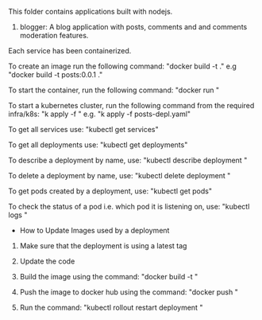 This folder contains applications built with nodejs.

1. blogger: A blog application with posts, comments and and comments moderation features.

Each service has been containerized.

 To create an image run the following command:
  "docker build -t <name of the container> ." e.g "docker build -t posts:0.0.1 ."

 To start the container, run the following command:
  "docker run <name of the image >"

 To start a kubernetes cluster, run the following command from the required infra/k8s:
  "k apply -f <name of deployment configuration file>" e.g. "k apply -f posts-depl.yaml"

 To get all services use: "kubectl get services"

 To get all deployments use: "kubectl get deployments"

 To describe a deployment by name, use: "kubectl describe deployment <deployment name>"
  
 To delete a deployment by name, use: "kubectl delete deployment <deployment name>"

 To get pods created by a deployment, use: "kubectl get pods"

 To check the status of a pod i.e. which pod it is listening on, use: "kubectl logs <pod name from the get pods command>"

- How to Update Images used by a deployment
 1. Make sure that the deployment is using a latest tag

 2. Update the code

 3. Build the image using the command: "docker build -t <image name>"

 4. Push the image to docker hub using the command: "docker push <image name>"

 5. Run the command: "kubectl rollout restart deployment <deployment name>"
 


